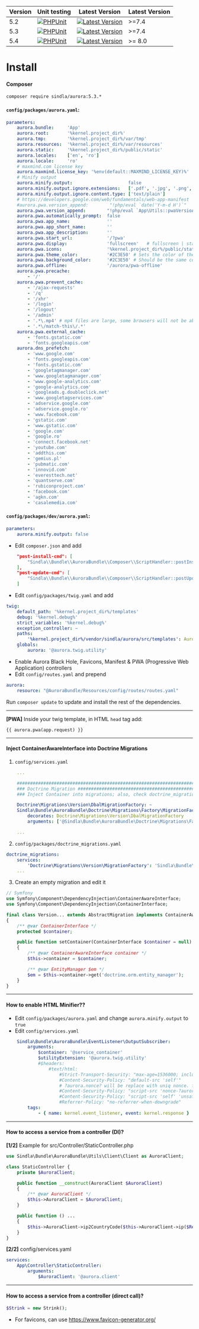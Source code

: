 | Version | Unit testing | Latest Version | Latest Version |
| --- | --- | --- | --- |
| 5.2 | [![PHPUnit](https://github.com/SindlaXYZ/Aurora/workflows/PHPUnit/badge.svg?branch=5.2)](https://github.com/SindlaXYZ/Aurora/actions?query=branch%3A5.2) | [![Latest Version](https://img.shields.io/badge/tag-v5.2.51-blue)](https://github.com/SindlaXYZ/Aurora/tree/5.2) | >=7.4 |
| 5.3 | [![PHPUnit](https://github.com/SindlaXYZ/Aurora/workflows/PHPUnit/badge.svg?branch=5.3)](https://github.com/SindlaXYZ/Aurora/actions?query=branch%3A5.3) | [![Latest Version](https://img.shields.io/github/tag/SindlaXYZ/Aurora.svg)](https://github.com/SindlaXYZ/Aurora/releases) | >=7.4 | >= 8.0 |
| 5.4 | [![PHPUnit](https://github.com/SindlaXYZ/Aurora/workflows/PHPUnit/badge.svg?branch=5.4)](https://github.com/SindlaXYZ/Aurora/actions?query=branch%3A5.4) | [![Latest Version](https://img.shields.io/badge/tag-v5.4%20dev-grey)](https://github.com/SindlaXYZ/Aurora/tree/5.4) | >= 8.0 |

# Install

#### Composer
`composer require sindla/aurora:5.3.*`


#### `config/packages/aurora.yaml`:

```yaml
parameters:
    aurora.bundle:     'App'
    aurora.root:       '%kernel.project_dir%'
    aurora.tmp:        '%kernel.project_dir%/var/tmp'
    aurora.resources:  '%kernel.project_dir%/var/resources'
    aurora.static:     '%kernel.project_dir%/public/static'
    aurora.locales:    ['en', 'ro']
    aurora.locale:     'ro'
    # maxmind.com license key
    aurora.maxmind.license_key: '%env(default::MAXMIND_LICENSE_KEY)%'
    # Minify output
    aurora.minify.output:                     false
    aurora.minify.output.ignore.extensions:   ['.pdf', '.jpg', '.png', '.gif', '.doc']
    aurora.minify.output.ignore.content.type: ['text/plain']
    # https://developers.google.com/web/fundamentals/web-app-manifest
    #aurora.pwa.version_append:        "!php/eval `date('Y-m-d H')`"
    aurora.pwa.version_append:        "!php/eval `App\Utils::pwaVersioAppend()`"
    aurora.pwa.automatically_prompt:  false
    aurora.pwa.app_name:              ''
    aurora.pwa.app_short_name:        ''
    aurora.pwa.app_description:       ''
    aurora.pwa.start_url:             '/?pwa'
    aurora.pwa.display:               'fullscreen'   # fullscreen | standalone | minimal-ui
    aurora.pwa.icons:                 '%kernel.project_dir%/public/static/img/favicon'
    aurora.pwa.theme_color:           '#2C3E50' # Sets the color of the tool bar, and may be reflected in the app's preview in task switchers
    aurora.pwa.background_color:      '#2C3E50' # Should be the same color as the load page, to provide a smooth transition from the splash screen to your app
    aurora.pwa.offline:               '/aurora/pwa-offline'
    aurora.pwa.precache:
        - '/'
    aurora.pwa.prevent_cache:
        - '/ajax-requests'
        - '/q'
        - '/xhr'
        - '/login'
        - '/logout'
        - '/admin'
        - '.*\.mp4' # mp4 files are large, some browsers will not be able to fully cache it, meaning the video will not be displayed
        - '.*\/match-this\/.*'
    aurora.pwa.external_cache:
        - 'fonts.gstatic.com'
        - 'fonts.googleapis.com'
    aurora.dns_prefetch:
        - 'www.google.com'
        - 'fonts.googleapis.com'
        - 'fonts.gstatic.com'
        - 'googletagmanager.com'
        - 'www.googletagmanager.com'
        - 'www.google-analytics.com'
        - 'google-analytics.com'
        - 'googleads.g.doubleclick.net'
        - 'www.googletagservices.com'
        - 'adservice.google.com'
        - 'adservice.google.ro'
        - 'www.facebook.com'
        - 'gstatic.com'
        - 'www.gstatic.com'
        - 'google.com'
        - 'google.ro'
        - 'connect.facebook.net'
        - 'youtube.com'
        - 'addthis.com'
        - 'gemius.pl'
        - 'pubmatic.com'
        - 'innovid.com'
        - 'everesttech.net'
        - 'quantserve.com'
        - 'rubiconproject.com'
        - 'facebook.com'
        - 'agkn.com'
        - 'casalemedia.com'
```

#### `config/packages/dev/aurora.yaml`:

```yaml
parameters:
    aurora.minify.output: false
```


* Edit `composer.json` and add
```json
    "post-install-cmd": [
        "Sindla\\Bundle\\AuroraBundle\\Composer\\ScriptHandler::postInstall"
    ],
    "post-update-cmd": [
        "Sindla\\Bundle\\AuroraBundle\\Composer\\ScriptHandler::postUpdate"
    ]
```

* Edit `config/packages/twig.yaml` and add
```yaml
twig:
    default_path: '%kernel.project_dir%/templates'
    debug: '%kernel.debug%'
    strict_variables: '%kernel.debug%'
    exception_controller: ~
    paths:
        '%kernel.project_dir%/vendor/sindla/aurora/src/templates': Aurora
    globals:
        aurora: '@aurora.twig.utility'
```

* Enable Aurora Black Hole, Favicons, Manifest & PWA (Progressive Web Application) controllers
* Edit `config/routes.yaml` and prepend
```yaml
aurora:
    resource: "@AuroraBundle/Resources/config/routes/routes.yaml"
```

Run `composer update` to update and install the rest of the dependencies.

---

**[PWA]** Inside your twig template, in HTML `head` tag add:
```twig
{{ aurora.pwa(app.request) }}
```

---

#### Inject ContainerAwareInterface into Doctrine Migrations

1. `config/services.yaml`
```yaml
    ...

    ###################################################################################################################
    ### Doctrine Migration ############################################################################################
    ### Inject Container into migrations; also, check doctrine_migrations.yaml > Doctrine\Migrations\Version\MigrationFactory

    Doctrine\Migrations\Version\DbalMigrationFactory: ~
    Sindla\Bundle\AuroraBundle\Doctrine\Migrations\Factory\MigrationFactoryDecorator:
        decorates: Doctrine\Migrations\Version\DbalMigrationFactory
        arguments: ['@Sindla\Bundle\AuroraBundle\Doctrine\Migrations\Factory\MigrationFactoryDecorator.inner', '@service_container']

    ...
```

2. `config/packages/doctrine_migrations.yaml`
```yaml
doctrine_migrations:
    services:
        'Doctrine\Migrations\Version\MigrationFactory': 'Sindla\Bundle\AuroraBundle\Doctrine\Migrations\Factory\MigrationFactoryDecorator'
    ...
```

3. Create an empty migration and edit it
```php
// Symfony
use Symfony\Component\DependencyInjection\ContainerAwareInterface;
use Symfony\Component\DependencyInjection\ContainerInterface;

final class Version... extends AbstractMigration implements ContainerAwareInterface
{
    /** @var ContainerInterface */
    protected $container;

    public function setContainer(ContainerInterface $container = null)
    {
        /** @var ContainerAwareInterface container */
        $this->container = $container;

        /** @var EntityManager $em */
        $em = $this->container->get('doctrine.orm.entity_manager');
    }
}
```

---

#### How to enable HTML Minifier??

* Edit `config/packages/aurora.yaml` and change `aurora.minify.output` to `true`
* Edit `config/services.yaml`
```yaml
    Sindla\Bundle\AuroraBundle\EventListener\OutputSubscriber:
        arguments:
            $container: '@service_container'
            $utilityExtension: '@aurora.twig.utility'
            #$headers:
                #text/html:
                    #Strict-Transport-Security: "max-age=1536000; includeSubDomains"
                    #Content-Security-Policy: "default-src 'self'"
                    # ?aurora.nonce? will be replace with uniq nonce. for twig, use {{ aurora.nonce() }}
                    #Content-Security-Policy: "script-src 'nonce-?aurora.nonce?' 'unsafe-inline' 'unsafe-eval' 'strict-dynamic' https: http:; object-src 'none'"
                    #Content-Security-Policy: "script-src 'self' 'unsafe-inline' 'unsafe-eval' https: http:; object-src 'none'"
                    #Referrer-Policy: "no-referrer-when-downgrade"
        tags:
            - { name: kernel.event_listener, event: kernel.response }
```

---

#### How to access a service from a controller (DI)?

**[1/2]** Example for src/Controller/StaticController.php

```php
use Sindla\Bundle\AuroraBundle\Utils\Client\Client as AuroraClient;

class StaticController {
    private $AuroraClient;

    public function __construct(AuroraClient $AuroraClient)
    {
        /** @var AuroraClient */
        $this->AuroraClient = $AuroraClient;
    }

    public function () ...
    {
        $this->AuroraClient->ip2CountryCode($this->AuroraClient->ip($Request));
    }
}
```

**[2/2]** config/services.yaml

```yaml
services:
    App\Controller\StaticController:
        arguments:
            $AuroraClient: '@aurora.client'
```

---

#### How to access a service from a controller (direct call)?

```php
$Strink = new Strink();
```

* For favicons, can use https://www.favicon-generator.org/
